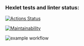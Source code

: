 ### Hexlet tests and linter status:
[![Actions Status](https://github.com/ivekhov/frontend-project-lvl1/workflows/hexlet-check/badge.svg)](https://github.com/ivekhov/frontend-project-lvl1/actions)

[![Maintainability](https://api.codeclimate.com/v1/badges/a99a88d28ad37a79dbf6/maintainability)](https://codeclimate.com/github/codeclimate/codeclimate/maintainability)

![example workflow](https://github.com/ivekhov/frontend-project-lvl1/actions/workflows/nodejs.yml/badge.svg)